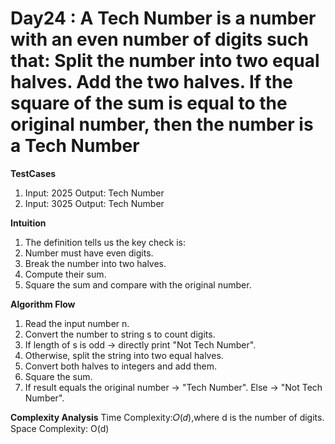 # Day24 : A Tech Number is a number with an even number of digits such that: Split the number into two equal halves. Add the two halves. If the square of the sum is equal to the original number, then the number is a Tech Number

**TestCases**
1. Input: 2025   Output: Tech Number
2. Input: 3025   Output: Tech Number

**Intuition**
1. The definition tells us the key check is:
2. Number must have even digits.
3. Break the number into two halves.
4. Compute their sum.
5. Square the sum and compare with the original number.

**Algorithm Flow**
1. Read the input number n.
2. Convert the number to string s to count digits.
3. If length of s is odd → directly print "Not Tech Number".
4. Otherwise, split the string into two equal halves.
5. Convert both halves to integers and add them.
6. Square the sum.
7. If result equals the original number → "Tech Number". Else → "Not Tech Number".

**Complexity Analysis**
Time Complexity:𝑂(𝑑),where  d is the number of digits.
Space Complexity: O(d)
